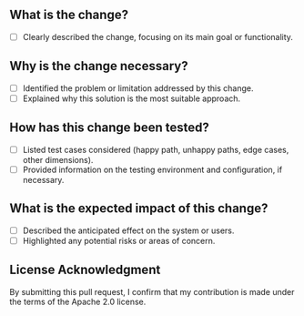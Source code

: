 ## What is the change?

- [ ] Clearly described the change, focusing on its main goal or functionality.

## Why is the change necessary?

- [ ] Identified the problem or limitation addressed by this change.
- [ ] Explained why this solution is the most suitable approach.

## How has this change been tested?

- [ ] Listed test cases considered (happy path, unhappy paths, edge cases, other dimensions).
- [ ] Provided information on the testing environment and configuration, if necessary.

## What is the expected impact of this change?

- [ ] Described the anticipated effect on the system or users.
- [ ] Highlighted any potential risks or areas of concern.

## License Acknowledgment

By submitting this pull request, I confirm that my contribution is made under the terms of the Apache 2.0 license.
